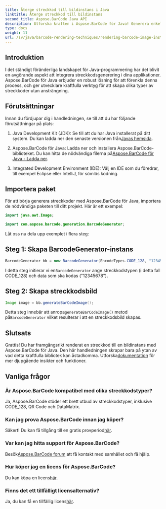 ```yaml
---
title: Återge streckkod till bildinstans i Java
linktitle: Återge streckkod till bildinstans
second_title: Aspose.BarCode Java API
description: Utforska kraften i Aspose.BarCode för Java! Generera enkelt streckkoder i olika typer med detta robusta bibliotek.
type: docs
weight: 11
url: /sv/java/barcode-rendering-techniques/rendering-barcode-image-instance/
---
```


## Introduktion

I det ständigt föränderliga landskapet för Java-programmering har det blivit en avgörande aspekt att integrera streckkodsgenerering i dina applikationer. Aspose.BarCode för Java erbjuder en robust lösning för att förenkla denna process, och ger utvecklare kraftfulla verktyg för att skapa olika typer av streckkoder utan ansträngning.

## Förutsättningar

Innan du fördjupar dig i handledningen, se till att du har följande förutsättningar på plats:

1.  Java Development Kit (JDK): Se till att du har Java installerat på ditt system. Du kan ladda ner den senaste versionen från[Javas hemsida](https://www.oracle.com/java/technologies/javase-downloads.html).

2.  Aspose.BarCode för Java: Ladda ner och installera Aspose.BarCode-biblioteket. Du kan hitta de nödvändiga filerna på[Aspose.BarCode för Java - Ladda ner](https://releases.aspose.com/barcode/java/).

3. Integrated Development Environment (IDE): Välj en IDE som du föredrar, till exempel Eclipse eller IntelliJ, för sömlös kodning.

## Importera paket

För att börja generera streckkoder med Aspose.BarCode för Java, importera de nödvändiga paketen till ditt projekt. Här är ett exempel:

```java
import java.awt.Image;

import com.aspose.barcode.generation.BarcodeGenerator;
```

Låt oss nu dela upp exemplet i flera steg:

## Steg 1: Skapa BarcodeGenerator-instans

```java
BarcodeGenerator bb = new BarcodeGenerator(EncodeTypes.CODE_128, "12345678");
```

 I detta steg initierar vi en`BarcodeGenerator` ange streckkodstypen (i detta fall CODE_128) och data som ska kodas ("12345678").

## Steg 2: Skapa streckkodsbild

```java
Image image = bb.generateBarCodeImage();
```

 Detta steg innebär att anropa`generateBarCodeImage()` metod på`BarcodeGenerator` vilket resulterar i att en streckkodsbild skapas.

## Slutsats

 Grattis! Du har framgångsrikt renderat en streckkod till en bildinstans med Aspose.BarCode för Java. Den här handledningen skrapar bara på ytan av vad detta kraftfulla bibliotek kan åstadkomma. Utforska[dokumentation](https://reference.aspose.com/barcode/java/) för mer djupgående insikter och funktioner.

## Vanliga frågor

### Är Aspose.BarCode kompatibel med olika streckkodstyper?
Ja, Aspose.BarCode stöder ett brett utbud av streckkodstyper, inklusive CODE_128, QR Code och DataMatrix.

### Kan jag prova Aspose.BarCode innan jag köper?
 Säkert! Du kan få tillgång till en gratis provperiod[här](https://releases.aspose.com/).

### Var kan jag hitta support för Aspose.BarCode?
 Besök[Aspose.BarCode forum](https://forum.aspose.com/c/barcode/13) att få kontakt med samhället och få hjälp.

### Hur köper jag en licens för Aspose.BarCode?
 Du kan köpa en licens[här](https://purchase.aspose.com/buy).

### Finns det ett tillfälligt licensalternativ?
 Ja, du kan få en tillfällig licens[här](https://purchase.aspose.com/temporary-license/).
